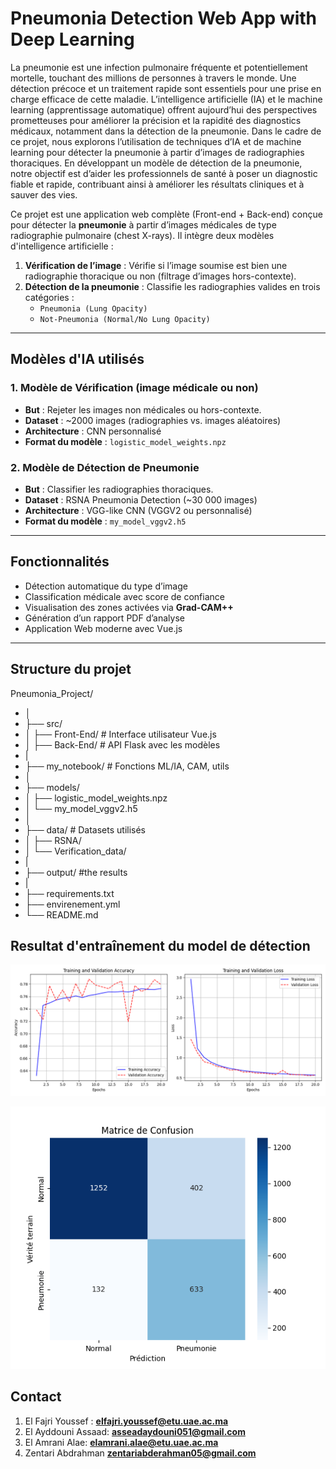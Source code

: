 #  Pneumonia Detection Web App with Deep Learning

La pneumonie est une infection pulmonaire fréquente et potentiellement mortelle, touchant des millions de personnes à travers le monde. Une détection précoce et un traitement rapide sont essentiels pour une prise en charge efficace de cette maladie. L’intelligence artificielle (IA) et le machine learning (apprentissage automatique) offrent aujourd’hui des perspectives prometteuses pour améliorer la précision et la rapidité des diagnostics médicaux, notamment dans la détection de la pneumonie. Dans le cadre de ce projet, nous explorons l’utilisation de techniques d’IA et de machine learning pour détecter la pneumonie à partir d’images de radiographies thoraciques. En développant un modèle de détection de la pneumonie, notre objectif est d’aider les professionnels de santé à poser un diagnostic fiable et rapide, contribuant ainsi à améliorer les résultats cliniques et à sauver des vies.

Ce projet est une application web complète (Front-end + Back-end) conçue pour détecter la **pneumonie** à partir d’images médicales de type radiographie pulmonaire (chest X-rays). Il intègre deux modèles d'intelligence artificielle :

1. **Vérification de l’image** : Vérifie si l’image soumise est bien une radiographie thoracique ou non (filtrage d’images hors-contexte).
2. **Détection de la pneumonie** : Classifie les radiographies valides en trois catégories :
   - `Pneumonia (Lung Opacity)`
   - `Not-Pneumonia (Normal/No Lung Opacity)`

---

## Modèles d'IA utilisés

### 1. Modèle de Vérification (image médicale ou non)
- **But** : Rejeter les images non médicales ou hors-contexte.
- **Dataset** : ~2000 images (radiographies vs. images aléatoires)
- **Architecture** : CNN personnalisé
- **Format du modèle** : `logistic_model_weights.npz`

### 2. Modèle de Détection de Pneumonie
- **But** : Classifier les radiographies thoraciques.
- **Dataset** : RSNA Pneumonia Detection (~30 000 images)
- **Architecture** : VGG-like CNN (VGGV2 ou personnalisé)
- **Format du modèle** : `my_model_vggv2.h5`

---

## Fonctionnalités

-  Détection automatique du type d’image
-  Classification médicale avec score de confiance
-  Visualisation des zones activées via **Grad-CAM++**
-  Génération d’un rapport PDF d’analyse
-  Application Web moderne avec Vue.js

---

## Structure du projet
Pneumonia_Project/
- │
- ├── src/
- │ ├── Front-End/ # Interface utilisateur Vue.js
- │ ├── Back-End/ # API Flask avec les modèles
- |
- ├── my_notebook/ # Fonctions ML/IA, CAM, utils
- │
- ├── models/
- │ ├── logistic_model_weights.npz
- │ └── my_model_vggv2.h5
- │
- ├── data/ # Datasets utilisés
- │ ├── RSNA/
- │ └── Verification_data/
- |
- ├── output/  #the results
- |
- ├── requirements.txt
- ├── envirenement.yml
- └── README.md

## Resultat d'entraînement du model de détection
![Training-Validation Accuracy and loss](image.png)

![Matrice de Confision](image-1.png)


## Contact
 1. El Fajri Youssef : **elfajri.youssef@etu.uae.ac.ma**
 2. El Ayddouni Assaad: **asseadaydouni051@gmail.com**
 3. El Amrani Alae: **elamrani.alae@etu.uae.ac.ma**
 4. Zentari Abdrahman **zentariabderahman05@gmail.com**
